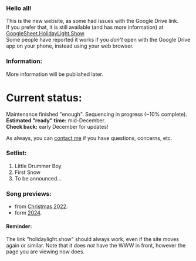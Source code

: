 ### Hello all!
This is the new website, as some had issues with the Google Drive link.  
If you prefer that, it is still available (and has more information) at [GoogleSheet.HolidayLight.Show](https://googlesheet.holidaylight.show).  
Some people have reported it works if you _don't_ open with the Google Drive app on your phone, instead using your web browser.

### Information:
More information will be published later.

# Current status:
Maintenance finished "enough". Sequencing in progress (~10% complete).  
**Estimated "ready" time:** mid-December.  
**Check back:** early December for updates!

As always, you can [contact me](https://r.ageek.us/mnbWuX) if you have questions, concerns, etc.

### Setlist:
1. Little Drummer Boy
1. First Snow
1. To be announced...

### Song previews:
- from [Christmas 2022](https://r.ageek.us/YouTube-Christmas2022take1).
- form [2024](https://r.ageek.us/YouTube-20241126).

#### Reminder:
The link "holidaylight.show" should always work, even if the site moves again or similar. Note that it does *not* have the WWW in front, however the page you are viewing now does.
